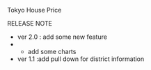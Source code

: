 Tokyo House Price

RELEASE NOTE
- ver 2.0 : add some new feature
- - add some charts
- ver 1.1 :add pull down for district information
  
